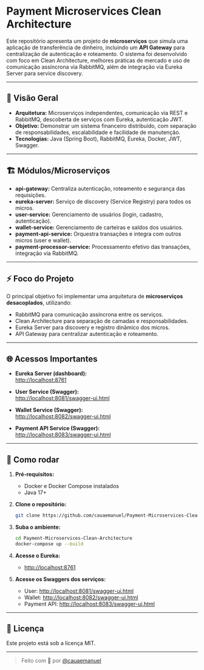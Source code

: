 # Payment Microservices Clean Architecture

Este repositório apresenta um projeto de **microserviços** que simula uma aplicação de transferência de dinheiro, incluindo um **API Gateway** para centralização de autenticação e roteamento. O sistema foi desenvolvido com foco em Clean Architecture, melhores práticas de mercado e uso de comunicação assíncrona via RabbitMQ, além de integração via Eureka Server para service discovery.

---

## 🚀 Visão Geral

- **Arquitetura:** Microserviços independentes, comunicação via REST e RabbitMQ, descoberta de serviços com Eureka, autenticação JWT.
- **Objetivo:** Demonstrar um sistema financeiro distribuído, com separação de responsabilidades, escalabilidade e facilidade de manutenção.
- **Tecnologias:** Java (Spring Boot), RabbitMQ, Eureka, Docker, JWT, Swagger.

---

## 🏗️ Módulos/Microserviços

- **api-gateway:** Centraliza autenticação, roteamento e segurança das requisições.
- **eureka-server:** Serviço de discovery (Service Registry) para todos os micros.
- **user-service:** Gerenciamento de usuários (login, cadastro, autenticação).  
- **wallet-service:** Gerenciamento de carteiras e saldos dos usuários.  
- **payment-api-service:** Orquestra transações e integra com outros micros (user e wallet).  
- **payment-processor-service:** Processamento efetivo das transações, integração via RabbitMQ.

---

## ⚡ Foco do Projeto

O principal objetivo foi implementar uma arquitetura de **microserviços desacoplados**, utilizando:
- RabbitMQ para comunicação assíncrona entre os serviços.
- Clean Architecture para separação de camadas e responsabilidades.
- Eureka Server para discovery e registro dinâmico dos micros.
- API Gateway para centralizar autenticação e roteamento.

---

## 🌐 Acessos Importantes

- **Eureka Server (dashboard):**  
  [http://localhost:8761](http://localhost:8761)

- **User Service (Swagger):**  
  [http://localhost:8081/swagger-ui.html](http://localhost:8081/swagger-ui.html)

- **Wallet Service (Swagger):**  
  [http://localhost:8082/swagger-ui.html](http://localhost:8082/swagger-ui.html)

- **Payment API Service (Swagger):**  
  [http://localhost:8083/swagger-ui.html](http://localhost:8083/swagger-ui.html)

---

## 🧩 Como rodar

1. **Pré-requisitos:**  
   - Docker e Docker Compose instalados  
   - Java 17+

2. **Clone o repositório:**  
   ```bash
   git clone https://github.com/cauaemanuel/Payment-Microservices-Clean-Architecture.git
   ```

3. **Suba o ambiente:**  
   ```bash
   cd Payment-Microservices-Clean-Architecture
   docker-compose up --build
   ```

4. **Acesse o Eureka:**  
   - [http://localhost:8761](http://localhost:8761)

5. **Acesse os Swaggers dos serviços:**  
   - User: [http://localhost:8081/swagger-ui.html](http://localhost:8081/swagger-ui.html)  
   - Wallet: [http://localhost:8082/swagger-ui.html](http://localhost:8082/swagger-ui.html)  
   - Payment API: [http://localhost:8083/swagger-ui.html](http://localhost:8083/swagger-ui.html)

---

## 📄 Licença

Este projeto está sob a licença MIT.

---

> Feito com 💙 por [@cauaemanuel](https://github.com/cauaemanuel)
